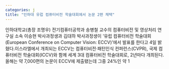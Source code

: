 ```yaml
---
categories: j
title: "인하대 유럽 컴퓨터비전 학술대회에서 논문 2편 채택"
---
```

인하대학교(총장 조명우) 전기컴퓨터공학과 송병철 교수의 컴퓨터비전 및 영상처리 연구실 소속 이승현 박사과정생과 김대하 박사과정생이 &lsquo;유럽 컴퓨터비전 학술대회(European Conference on Computer Vision: ECCV)&rsquo;에서 발표를 한다고 4일 밝혔다.이스라엘에서 개최되는 ECCV는 컴퓨터비전‧패턴인식 컨퍼런스(CVPR), 국제 컴퓨터비전 학술대회(ICCV)와 함께 세계 3대 컴퓨터비전 학술대회로, 2년마다 개최된다. 올해는 약 7,000편의 논문이 ECCV에 제출됐는데 그중 24%인 약 1